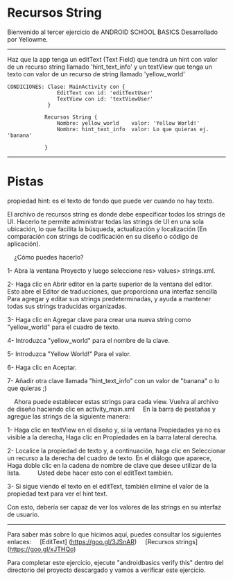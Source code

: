 # Recursos String

Bienvenido al tercer ejercicio de ANDROID SCHOOL BASICS
Desarrollado por Yellowme.

-------------------------------------------------- 
Haz que la app tenga un editText (Text Field) que tendrá un hint con valor de un recurso string llamado 'hint_text_info'
y un textView que tenga un texto con valor de un recurso de string llamado 'yellow_world'

    CONDICIONES: Clase: MainActivity con {
                    EditText con id: 'editTextUser'
                    TextView con id: 'textViewUser'
                 }

                Recursos String {
                    Nombre: yellow_world    valor: 'Yellow World!'
                    Nombre: hint_text_info  valor: Lo que quieras ej. 'banana'

                }

-------------------------------------------------- 

# Pistas

propiedad hint: es el texto de fondo que puede ver cuando no hay texto.


El archivo de recursos string es donde debe especificar todos los strings de UI.
Hacerlo te permite administrar todas las strings de UI en una sola ubicación, lo que facilita la búsqueda, actualización y localización
(En comparación con strings de codificación en su diseño o código de aplicación).

    ¿Cómo puedes hacerlo?

1- Abra la ventana Proyecto y luego seleccione res> values> strings.xml.

2- Haga clic en Abrir editor en la parte superior de la ventana del editor. Esto abre el Editor de traducciones, que proporciona una interfaz sencilla
Para agregar y editar sus strings predeterminadas, y ayuda a mantener todas sus strings traducidas organizadas.

3- Haga clic en Agregar clave para crear una nueva string como "yellow_world" para el cuadro de texto.

4- Introduzca "yellow_world" para el nombre de la clave.

5- Introduzca "Yellow World!" Para el valor.

6- Haga clic en Aceptar.

7- Añadir otra clave llamada "hint_text_info" con un valor de "banana" o lo que quieras ;)

    Ahora puede establecer estas strings para cada view. Vuelva al archivo de diseño haciendo clic en activity_main.xml
    En la barra de pestañas y agregue las strings de la siguiente manera:

1- Haga clic en textView en el diseño y, si la ventana Propiedades ya no es visible a la derecha,
Haga clic en Propiedades en la barra lateral derecha.

2- Localice la propiedad de texto y, a continuación, haga clic en Seleccionar un recurso a la derecha del cuadro de texto. En el diálogo que aparece,
Haga doble clic en la cadena de nombre de clave que desee utilizar de la lista.
    
    Usted debe hacer esto con el editText también.

3- Si sigue viendo el texto en el editText, también elimine el valor de la propiedad text para ver el hint text.

Con esto, debería ser capaz de ver los valores de las strings en su interfaz de usuario.

--------------------------------------------------
Para saber más sobre lo que hicimos aquí, puedes consultar los siguientes enlaces:
    [EditText] (https://goo.gl/3JSnAR)
    [Recursos strings] (https://goo.gl/xJTHQo)


Para completar este ejercicio, ejecute "androidbasics verify this" dentro del directorio del proyecto descargado y vamos a verificar este ejercicio.